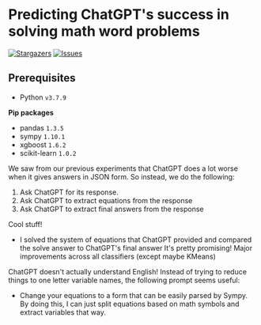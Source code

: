 # Predicting ChatGPT's success in solving math word problems

<p align="left">
	<a href="https://github.com/hwelsters/chatgpt-mwp-performance-prediction/stargazers">
		<img alt="Stargazers" src="https://img.shields.io/github/stars/hwelsters/chatgpt-mwp-performance-prediction?style=for-the-badge"></a>
	<a href="https://github.com/hwelsters/chatgpt-mwp-performance-prediction/issues">
		<img alt="Issues" src="https://img.shields.io/github/issues/hwelsters/chatgpt-mwp-performance-prediction?style=for-the-badge"></a>
</p>

## Prerequisites
- Python `v3.7.9`

**Pip packages**
- pandas          `1.3.5`
- sympy           `1.10.1`
- xgboost         `1.6.2`
- scikit-learn    `1.0.2`


We saw from our previous experiments that ChatGPT does a lot worse when it gives answers in JSON form.
So instead, we do the following:

1. Ask ChatGPT for its response.
2. Ask ChatGPT to extract equations from the response
3. Ask ChatGPT to extract final answers from the response

Cool stuff!
-   I solved the system of equations that ChatGPT provided and compared the solve answer to ChatGPT's final answer
    It's pretty promising! Major improvements across all classifiers (except maybe KMeans)

ChatGPT doesn't actually understand English! 
Instead of trying to reduce things to one letter variable names, the following prompt seems useful:
- Change your equations to a form that can be easily parsed by Sympy. 
By doing this, I can just split equations based on math symbols and extract variables that way.


